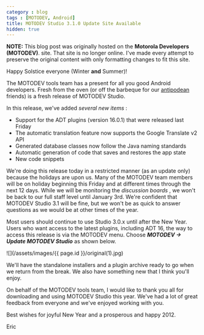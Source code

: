```yaml
---
category : blog
tags : [MOTODEV, Android]
title: MOTODEV Studio 3.1.0 Update Site Available
hidden: true
---
```

**NOTE:** This blog post was originally hosted on the **Motorola Developers (MOTODEV)**. site. That site is no longer online. I've made every attempt to preserve the original content with only formatting changes to fit this site.

Happy Solstice everyone (Winter **and** Summer)!

The MOTODEV tools team has a present for all you good Android
developers. Fresh from the oven (or off the barbeque for our
[antipodean](http://en.wikipedia.org/wiki/Antipodes) friends) is a fresh
release of MOTODEV Studio.

In this release, we've added *several new items* :

-   Support for the ADT plugins (version 16.0.1) that were released last
    Friday
-   The automatic translation feature now supports the Google Translate
    v2 API
-   Generated database classes now follow the Java naming standards
-   Automatic generation of code that saves and restores the app state
-   New code snippets

We're doing this release today in a restricted manner (as an update
only) because the holidays are upon us. Many of the MOTODEV team members
will be on holiday beginning this Friday and at different times through
the next 12 days. While we will be monitoring the *discussion boards* ,
we won't be back to our full staff level until January 3rd. We're
confident that MOTODEV Studio 3.1 will be fine, but we won't be as quick
to answer questions as we would be at other times of the year.

Most users should continue to use Studio 3.0.x until after the New Year.
Users who want access to the latest plugins, including ADT 16, the way
to access this release is via the MOTODEV menu. Choose ***MOTODEV -&gt;
Update MOTODEV Studio*** as shown below.

![](/assets/images/{{ page.id }}/original(1).jpg)

We'll have the standalone installers and a plugin archive ready to go
when we return from the break. We also have something new that I think
you'll enjoy.

On behalf of the MOTODEV tools team, I would like to thank you all for
downloading and using MOTODEV Studio this year. We've had a lot of great
feedback from everyone and we've enjoyed working with you.

Best wishes for joyful New Year and a prosperous and happy 2012.

Eric
